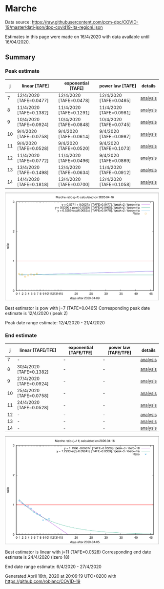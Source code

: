 # Marche


Data source: https://raw.githubusercontent.com/pcm-dpc/COVID-19/master/dati-json/dpc-covid19-ita-regioni.json

Estimates in this page were made on 16/4/2020 with data available until 16/04/2020.


## Summary 

### Peak estimate 
|j|linear [TAFE]|exponential [TAFE]|power law [TAFE]|details|
|---|----|-----------|---------|-------|
|7|12/4/2020 [TAFE=0.0477]|12/4/2020 [TAFE=0.0478]|12/4/2020 [TAFE=0.0465]|[analysis](COVID-19_marche_j7_2020-04-16.md)|
|8|11/4/2020 [TAFE=0.1382]|11/4/2020 [TAFE=0.1291]|11/4/2020 [TAFE=0.0981]|[analysis](COVID-19_marche_j8_2020-04-16.md)|
|9|10/4/2020 [TAFE=0.0924]|10/4/2020 [TAFE=0.0848]|10/4/2020 [TAFE=0.0745]|[analysis](COVID-19_marche_j9_2020-04-16.md)|
|10|9/4/2020 [TAFE=0.0758]|9/4/2020 [TAFE=0.0614]|9/4/2020 [TAFE=0.0987]|[analysis](COVID-19_marche_j10_2020-04-16.md)|
|11|9/4/2020 [TAFE=0.0528]|9/4/2020 [TAFE=0.0520]|9/4/2020 [TAFE=0.1073]|[analysis](COVID-19_marche_j11_2020-04-16.md)|
|12|11/4/2020 [TAFE=0.0772]|11/4/2020 [TAFE=0.0496]|9/4/2020 [TAFE=0.0869]|[analysis](COVID-19_marche_j12_2020-04-16.md)|
|13|13/4/2020 [TAFE=0.1498]|12/4/2020 [TAFE=0.0634]|11/4/2020 [TAFE=0.0912]|[analysis](COVID-19_marche_j13_2020-04-16.md)|
|14|14/4/2020 [TAFE=0.1818]|13/4/2020 [TAFE=0.0700]|12/4/2020 [TAFE=0.1058]|[analysis](COVID-19_marche_j14_2020-04-16.md)|

![best peak estimate](COVID-19_marche_j7_2020-04-16.png)

Best estimator is pow with j=7 (TAFE=0.0465)
Corresponding peak date estimate is 12/4/2020 (ipeak 2)


Peak date range estimate: 12/4/2020 - 21/4/2020

### End estimate 
|j|linear [TAFE/TFE]|exponential [TAFE/TFE]|power law [TAFE/TFE]|details|
|---|----|-----------|---------|-------|
|7|-|-|-|[analysis](COVID-19_marche_j7_2020-04-16.md)|
|8|30/4/2020 [TAFE=0.1382]|-|-|[analysis](COVID-19_marche_j8_2020-04-16.md)|
|9|27/4/2020 [TAFE=0.0924]|-|-|[analysis](COVID-19_marche_j9_2020-04-16.md)|
|10|25/4/2020 [TAFE=0.0758]|-|-|[analysis](COVID-19_marche_j10_2020-04-16.md)|
|11|24/4/2020 [TAFE=0.0528]|-|-|[analysis](COVID-19_marche_j11_2020-04-16.md)|
|12|-|-|-|[analysis](COVID-19_marche_j12_2020-04-16.md)|
|13|-|-|-|[analysis](COVID-19_marche_j13_2020-04-16.md)|
|14|-|-|-|[analysis](COVID-19_marche_j14_2020-04-16.md)|

![best zero estimate](COVID-19_marche_j11_2020-04-16.png)

Best estimator is linear with j=11 (TAFE=0.0528)
Corresponding end date estimate is 24/4/2020 (izero 18)


End date range estimate: 6/4/2020 - 27/4/2020

Generated April 16th, 2020 at 20:09:19 UTC+0200 with https://github.com/robianc/COVID-19
